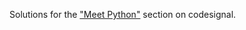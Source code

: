Solutions for the ["Meet Python"](https://app.codesignal.com/arcade/python-arcade/meet-python) section on codesignal.

